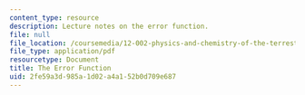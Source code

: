 ```yaml
---
content_type: resource
description: Lecture notes on the error function.
file: null
file_location: /coursemedia/12-002-physics-and-chemistry-of-the-terrestrial-planets-fall-2008/2fe59a3d985a1d02a4a152b0d709e687_MIT12_002f08_lec15.pdf
file_type: application/pdf
resourcetype: Document
title: The Error Function
uid: 2fe59a3d-985a-1d02-a4a1-52b0d709e687
---
```

